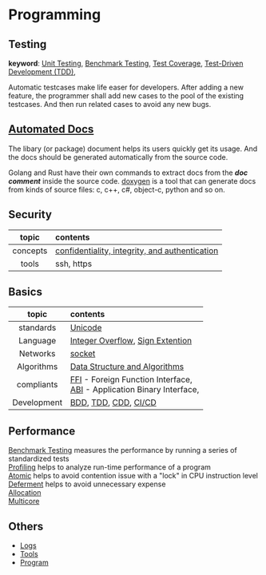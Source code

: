 Programming
===========

Testing
---

**keyword**:
[Unit Testing][unit test tech],
[Benchmark Testing][benchmark],
[Test Coverage][coverage],
[Test-Driven Development (TDD)][tdd],

Automatic testcases make life easer for developers.
After adding a new feature, the programmer shall add
new cases to the pool of the existing testcases.
And then run related cases to avoid any new bugs.

[Automated Docs](./docs/docs.md)
--------------------------------

The libary (or package) document helps its users
quickly get its usage. And the docs should be generated
automatically from the source code.

Golang and Rust have their own commands to extract
docs from the ***doc comment*** inside the source code.
[doxygen](https://www.doxygen.nl/) is a tool that can
generate docs from kinds of source files: c, c++, c#,
object-c, python and so on.

Security
---

| topic | contents |
|:---:|:---|
|concepts|[confidentiality, integrity, and authentication][CIA]|
|tools| ssh, https |

Basics
------

| topic | contents |
|:---:|:---|
|standards|[Unicode][unicode]|
|Language| [Integer Overflow][Integer overflow], [Sign Extention][sign]|
|Networks| [socket][network concepts]|
|Algorithms| [Data Structure and Algorithms][data structure and algorithms] |
|compliants| [FFI][ffi] - Foreign Function Interface,<br /> [ABI][abi] - Application Binary Interface, |
|Development| [BDD][bdd], [TDD][tdd], [CDD][cdd], [CI/CD][ci/cd]|

Performance
-----------

[Benchmark Testing][benchmark] measures the performance by running a series of standardized tests  
[Profiling][profiling] helps to analyze run-time performance of a program  
[Atomic][Atomic] helps to avoid contention issue with a "lock" in CPU instruction level  
[Deferment][deferment] helps to avoid unnecessary expense  
[Allocation][allocation]  
[Multicore][multicore]

Others
------

* [Logs](./log.md)
* [Tools](./tools/tools.md)
* [Program](./program.md)

[allocation]: ./performance/allocation.md
[Integer Overflow]: ./basic/integer_overflow.md
[sign]: ./basic/sign_extention.md
[unicode]: ./basic/unicode.md
[ffi]: ./basic/ffi.md
[abi]: ./basic/abi.md
[bdd]: ./basic/bdd.md
[cdd]: ./basic/cdd.md
[tdd]: ./basic/tdd.md
[ci/cd]: ./basic/ci_cd.md
[multicore]: ./performance/multicore.md
[data structure and algorithms]: ../notes/practice/algorithm.md
[network concepts]: ./basic/network_concepts.md
[unit test tech]: https://github.com/hzget/tech/tree/main/testing
[Atomic]: https://github.com/hzget/go-investigation/tree/main/performance/atomic
[deferment]: ./performance/deferment.md
[profiling]: ../notes/golang/diagnostics/profile/profile.md
[benchmark]: ./performance/benchmark.md
[coverage]: ./testing/coverage.md
[cia]: ./security/cia.md

